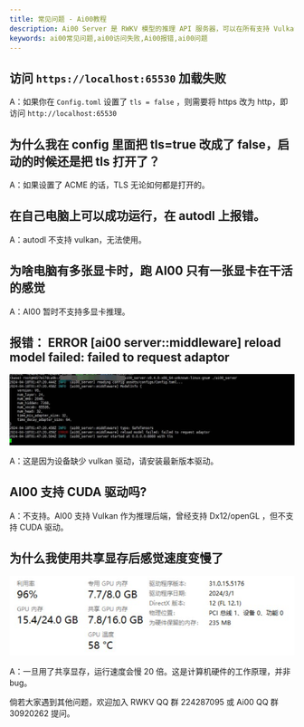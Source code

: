 ```yaml
---
title: 常见问题 - Ai00教程
description: Ai00 Server 是 RWKV 模型的推理 API 服务器，可以在所有支持 Vulkan 的 GPU 上运行，支持大部分 NVIDIA、AMD、Intel 的显卡（包括集成显卡）。
keywords: ai00常见问题,ai00访问失败,Ai00报错,ai00问题
---
```


## 访问 `https://localhost:65530` 加载失败

A：如果你在 `Config.toml` 设置了 `tls = false` ，则需要将 https 改为 http，即访问 `http://localhost:65530`

## 为什么我在 config 里面把 tls=true 改成了 false，启动的时候还是把 tls 打开了？

A：如果设置了 ACME 的话，TLS 无论如何都是打开的。

## 在自己电脑上可以成功运行，在 autodl 上报错。

A：autodl 不支持 vulkan，无法使用。

## 为啥电脑有多张显卡时，跑 AI00 只有一张显卡在干活的感觉

A：AI00 暂时不支持多显卡推理。

## 报错： ERROR [ai00 server::middleware] reload model failed: failed to request adaptor

![alt text](./Ai00-qa.png)

A：这是因为设备缺少 vulkan 驱动，请安装最新版本驱动。

## AI00 支持 CUDA 驱动吗?

A：不支持。AI00 支持 Vulkan 作为推理后端，曾经支持 Dx12/openGL ，但不支持 CUDA 驱动。

## 为什么我使用共享显存后感觉速度变慢了

![alt text](./ai00-qa1.png)

A：一旦用了共享显存，运行速度会慢 20 倍。这是计算机硬件的工作原理，并非 bug。


倘若大家遇到其他问题，欢迎加入 RWKV QQ 群 224287095 或 Ai00 QQ 群 30920262 提问。